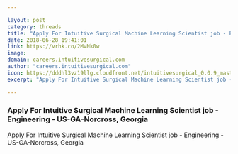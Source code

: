 ```yaml
---

layout: post
category: threads
title: "Apply For Intuitive Surgical Machine Learning Scientist job - Engineering - US-GA-Norcross, Georgia"
date: 2018-06-28 19:41:01
link: https://vrhk.co/2MvNk0w
image: 
domain: careers.intuitivesurgical.com
author: "careers.intuitivesurgical.com"
icon: https://dddhl3vz19llg.cloudfront.net/intuitivesurgical_0.0.9_master/assets/favicon.ico
excerpt: "Apply For Intuitive Surgical Machine Learning Scientist job - Engineering - US-GA-Norcross, Georgia"

---
```


### Apply For Intuitive Surgical Machine Learning Scientist job - Engineering - US-GA-Norcross, Georgia

Apply For Intuitive Surgical Machine Learning Scientist job - Engineering - US-GA-Norcross, Georgia